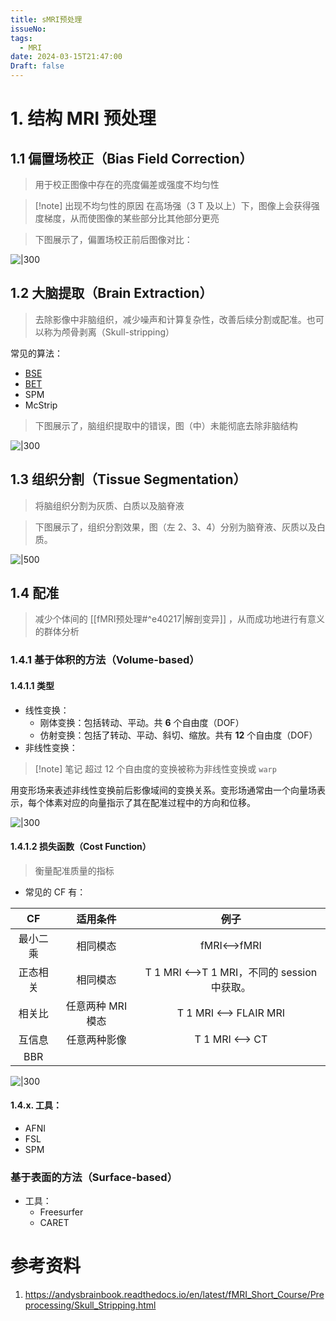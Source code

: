 ```yaml
---
title: sMRI预处理
issueNo: 
tags:
  - MRI
date: 2024-03-15T21:47:00
Draft: false
---
```

# 1. 结构 MRI 预处理

## 1.1 偏置场校正（Bias Field Correction）

> 用于校正图像中存在的亮度偏差或强度不均匀性

> [!note] 出现不均匀性的原因
> 在高场强（3 T 及以上）下，图像上会获得强度梯度，从而使图像的某些部分比其他部分更亮
> 

> 下图展示了，偏置场校正前后图像对比：

![|300](https://picgoyue.oss-cn-hangzhou.aliyuncs.com/20240315210112.png)

## 1.2 大脑提取（Brain Extraction）

> 去除影像中非脑组织，减少噪声和计算复杂性，改善后续分割或配准。也可以称为颅骨剥离（Skull-stripping）

常见的算法：
* [BSE](https://brainsuite.org/processing/surfaceextraction/bse/)
* [BET](https://fsl.fmrib.ox.ac.uk/fsl/fslwiki/BET/UserGuide)
* SPM
* McStrip

> 下图展示了，脑组织提取中的错误，图（中）未能彻底去除非脑结构

![|300](https://picgoyue.oss-cn-hangzhou.aliyuncs.com/20240315211346.png)
## 1.3 组织分割（Tissue Segmentation）

> 将脑组织分割为灰质、白质以及脑脊液


> 下图展示了，组织分割效果，图（左 2、3、4）分别为脑脊液、灰质以及白质。

![|500](https://picgoyue.oss-cn-hangzhou.aliyuncs.com/20240315211829.png)

## 1.4 配准

> 减少个体间的 [[fMRI预处理#^e40217|解剖变异]] ，从而成功地进行有意义的群体分析

### 1.4.1 基于体积的方法（Volume-based）

#### 1.4.1.1 类型
* 线性变换：
	* 刚体变换：包括转动、平动。共 **6** 个自由度（DOF）
	* 仿射变换：包括了转动、平动、斜切、缩放。共有 **12** 个自由度（DOF）
* 非线性变换：

>[!note] 笔记
> 超过 12 个自由度的变换被称为非线性变换或 `warp`

用变形场来表述非线性变换前后影像域间的变换关系。变形场通常由一个向量场表示，每个体素对应的向量指示了其在配准过程中的方向和位移。

![|300](https://picgoyue.oss-cn-hangzhou.aliyuncs.com/20240316215936.png)

#### 1.4.1.2 损失函数（Cost Function）

> 衡量配准质量的指标

* 常见的 CF 有：

|  CF  |   适用条件    |                  例子                  |
| :--: | :-------: | :----------------------------------: |
| 最小二乘 |   相同模态    |             fMRI<-->fMRI             |
| 正态相关 |   相同模态    | T 1 MRI <-->T 1 MRI，不同的 session 中获取。 |
| 相关比  | 任意两种 MRI 模态 |        T 1 MRI <--> FLAIR MRI        |
| 互信息  |  任意两种影像   |           T 1 MRI <--> CT            |
| BBR  |           |                                      |

![|300](https://picgoyue.oss-cn-hangzhou.aliyuncs.com/20240316223137.png)

#### 1.4.x. 工具：
* AFNI
* FSL
* SPM

### 基于表面的方法（Surface-based）

* 工具：
	* Freesurfer
	* CARET


# 参考资料

1. https://andysbrainbook.readthedocs.io/en/latest/fMRI_Short_Course/Preprocessing/Skull_Stripping.html

